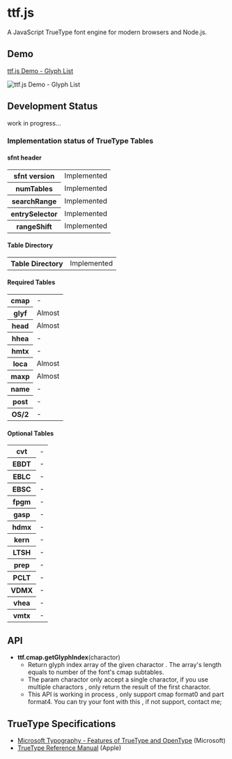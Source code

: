 ttf.js
======
A JavaScript TrueType font engine for modern browsers and Node.js.


Demo
------
<a href="http://ynakajima.github.com/ttf.js/demo/glyflist/index.html">ttf.js Demo - Glyph List</a>

<img src="http://ynakajima.github.com/ttf.js/images/demo_screen_thumb.png" alt="ttf.js Demo - Glyph List" />

Development Status
------
work in progress...



### Implementation status of TrueType Tables

#### sfnt header
<table>
  <tbody>
    <tr><th>sfnt version</th><td>Implemented</td></tr>
    <tr><th>numTables</th><td>Implemented</td></tr>
    <tr><th>searchRange</th><td>Implemented</td></tr>
    <tr><th>entrySelector</th><td>Implemented</td></tr>
    <tr><th>rangeShift</th><td>Implemented</td></tr>
  </tbody>
</table>

#### Table Directory
<table>
  <tbody>
    <tr><th>Table Directory</th><td>Implemented</td></tr>
  </tbody>
</table>

#### Required Tables
<table>
  <tbody>
    <tr><th>cmap</th><td>-</td></tr>
    <tr><th>glyf</th><td>Almost</td></tr>
    <tr><th>head</th><td>Almost</td></tr>
    <tr><th>hhea</th><td>-</td></tr>
    <tr><th>hmtx</th><td>-</td></tr>
    <tr><th>loca</th><td>Almost</td></tr>
    <tr><th>maxp</th><td>Almost</td></tr>
    <tr><th>name</th><td>-</td></tr>
    <tr><th>post</th><td>-</td></tr>
    <tr><th>OS/2</th><td>-</td></tr>
  </tbody>
</table>

#### Optional Tables
<table>
  <tbody>
    <tr><th>cvt</th><td>-</td></tr>
    <tr><th>EBDT</th><td>-</td></tr>
    <tr><th>EBLC</th><td>-</td></tr>
    <tr><th>EBSC</th><td>-</td></tr>
    <tr><th>fpgm</th><td>-</td></tr>
    <tr><th>gasp</th><td>-</td></tr>
    <tr><th>hdmx</th><td>-</td></tr>
    <tr><th>kern</th><td>-</td></tr>
    <tr><th>LTSH</th><td>-</td></tr>
    <tr><th>prep</th><td>-</td></tr>
    <tr><th>PCLT</th><td>-</td></tr>
    <tr><th>VDMX</th><td>-</td></tr>
    <tr><th>vhea</th><td>-</td></tr>
    <tr><th>vmtx</th><td>-</td></tr>
  </tbody>
</table>


API
------------

* **ttf.cmap.getGlyphIndex**(charactor)
    * Return glyph index array of the given charactor . The array's length equals to number of the font's cmap subtables.
    * The param charactor only accept a single charactor, if you use multiple charactors , only return the result of the first charactor.
    * This API is working in process , only support cmap format0 and part format4. You can try your font with this , if not support, contact me;
    



TrueType Specifications
------

* <a target="_blank" href="http://www.microsoft.com/typography/SpecificationsOverview.mspx">Microsoft Typography - Features of TrueType and OpenType</a> (Microsoft)
* <a target="_blank" href="https://developer.apple.com/fonts/TTRefMan/">TrueType Reference Manual</a> (Apple)
